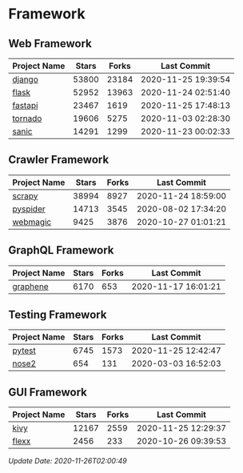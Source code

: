 # Framework

## Web Framework
| Project Name | Stars | Forks | Last Commit |
| ------------ | ----- | ----- | ----------- |
| [django](https://github.com/django/django) | 53800 | 23184 | 2020-11-25 19:39:54 |
| [flask](https://github.com/pallets/flask) | 52952 | 13963 | 2020-11-24 02:51:40 |
| [fastapi](https://github.com/tiangolo/fastapi) | 23467 | 1619 | 2020-11-25 17:48:13 |
| [tornado](https://github.com/tornadoweb/tornado) | 19606 | 5275 | 2020-11-03 02:28:30 |
| [sanic](https://github.com/huge-success/sanic) | 14291 | 1299 | 2020-11-23 00:02:33 |

## Crawler Framework
| Project Name | Stars | Forks | Last Commit |
| ------------ | ----- | ----- | ----------- |
| [scrapy](https://github.com/scrapy/scrapy) | 38994 | 8927 | 2020-11-24 18:59:00 |
| [pyspider](https://github.com/binux/pyspider) | 14713 | 3545 | 2020-08-02 17:34:20 |
| [webmagic](https://github.com/code4craft/webmagic) | 9425 | 3876 | 2020-10-27 01:01:21 |

## GraphQL Framework
| Project Name | Stars | Forks | Last Commit |
| ------------ | ----- | ----- | ----------- |
| [graphene](https://github.com/graphql-python/graphene) | 6170 | 653 | 2020-11-17 16:01:21 |

## Testing Framework
| Project Name | Stars | Forks | Last Commit |
| ------------ | ----- | ----- | ----------- |
| [pytest](https://github.com/pytest-dev/pytest) | 6745 | 1573 | 2020-11-25 12:42:47 |
| [nose2](https://github.com/nose-devs/nose2) | 654 | 131 | 2020-03-03 16:52:03 |

## GUI Framework
| Project Name | Stars | Forks | Last Commit |
| ------------ | ----- | ----- | ----------- |
| [kivy](https://github.com/kivy/kivy) | 12167 | 2559 | 2020-11-25 12:29:37 |
| [flexx](https://github.com/flexxui/flexx) | 2456 | 233 | 2020-10-26 09:39:53 |

*Update Date: 2020-11-26T02:00:49*
